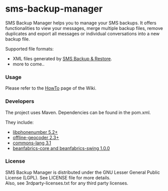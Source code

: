 sms-backup-manager
==================

SMS Backup Manager helps you to manage your SMS backups. It offers functionalities to view your messages, merge multiple backup files, remove duplicates and export all messages or individual conversations into a new backup file.

Supported file formats:
- XML files generated by [SMS Backup &amp; Restore][sms-backup-restore].
- more to come..

### Usage
Please refer to the [HowTo][wiki-howto] page of the Wiki.

### Developers
The project uses Maven. Dependencies can be found in the pom.xml.

They include:
- [libphonenumber 5.2+][libphonenumber]
- [offline-geocoder 2.3+][libphonenumber]
- [commons-lang 3.1][commons-lang]
- [beanfabrics-core and beanfabrics-swing 1.0.0][beanfabrics]

### License
SMS Backup Manager is distributed under the GNU Lesser General Public License (LGPL). See LICENSE file for more details.  
Also, see 3rdparty-licenses.txt for any third party licenses.

[sms-backup-restore]: http://android.riteshsahu.com/apps/sms-backup-restore
[wiki-howto]: https://github.com/fkleon/sms-backup-manager/wiki/HowTo
[libphonenumber]: http://code.google.com/p/libphonenumber
[commons-lang]: http://commons.apache.org/lang
[beanfabrics]: http://code.google.com/p/beanfabrics
